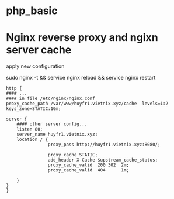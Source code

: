 # php_basic

# Nginx reverse proxy and ngixn server cache 

apply new configuration

sudo nginx -t  && service nginx reload && service nginx restart


```
http {
#### ...
#### in file /etc/nginx/nginx.conf
proxy_cache_path /var/www/huyfr1.vietnix.xyz/cache  levels=1:2    keys_zone=STATIC:10m;

server {
    #### other server config...
    listen 80;
    server_name huyfr1.vietnix.xyz;
    location / {
                proxy_pass http://huyfr1.vietnix.xyz:8080/;

                proxy_cache STATIC;
                add_header X-Cache $upstream_cache_status;
                proxy_cache_valid  200 302  2m;
                proxy_cache_valid  404      1m;

    }
}
}
```


